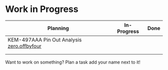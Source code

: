 # Work in Progress

| Planning                                                                                                       | In-Progress | Done |
| -------------------------------------------------------------------------------------------------------------- | ----------- | ---- |
| KEM-497AAA Pin Out Analysis [zero.offbyfour](https://app.gitbook.com/u/z1P5bCN4OhWsN0rdUJDkqnPv9gF3 "mention") |             |      |
|                                                                                                                |             |      |
|                                                                                                                |             |      |

Want to work on something? Plan a task add your name next to it!
